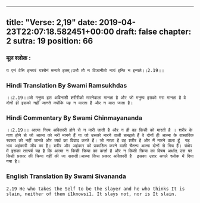 
---
title: "Verse: 2,19"
date: 2019-04-23T22:07:18.582451+00:00
draft: false
chapter: 2
sutra: 19
position: 66
---
### मूल श्लोक :
```
य एनं वेत्ति हन्तारं यश्चैनं मन्यते हतम्।उभौ तौ न विजानीतो नायं हन्ति न हन्यते।।2.19।।

```

### Hindi Translation By Swami Ramsukhdas
```
।।2.19।।जो मनुष्य इस अविनाशी शरीरीको मारनेवाला मानता है और जो मनुष्य इसको मरा मानता है वे दोनों ही इसको नहीं जानते क्योंकि यह न मारता है और न मारा जाता है।

```

### Hindi Commentary By Swami Chinmayananda
```
।।2.19।। आत्मा नित्य अविकारी होने से न मारी जाती है और न ही वह किसी को मारती है । शरीर के नाश होने से जो आत्मा को मरी मानने हैं या जो उसको मारने वाली समझते हैं वे दोनों ही आत्मा के वास्तविक स्वरूप को नहीं जानते और व्यर्थ का विवाद करते हैं। जो मरता है वह शरीर है और मैं मारने वाला हूँ  यह भाव अहंकारी जीव का है। शरीर और अहंकार को प्रकाशित करने वाली चैतन्य आत्मा दोनों से भिन्न है। संक्षेप में इसका तात्पर्य यह है कि आत्मा न किसी क्रिया का कर्त्ता है और न किसी क्रिया का विषय अर्थात् उस पर किसी प्रकार की क्रिया नहीं की जा सकती।आत्मा किस प्रकार अविकारी है  इसका उत्तर अगले श्लोक में दिया गया है।

```

### English Translation By Swami  Sivananda
```
2.19 He who takes the Self to be the slayer and he who thinks It is slain, neither of them ï1knowsï1. It slays not, nor is It slain.

```

